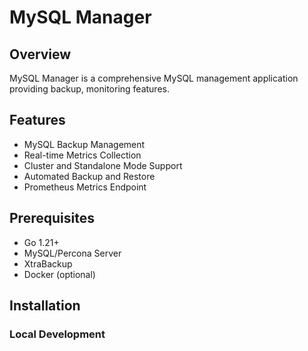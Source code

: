 # MySQL Manager

## Overview

MySQL Manager is a comprehensive MySQL management application providing backup, monitoring features.

## Features

- MySQL Backup Management
- Real-time Metrics Collection
- Cluster and Standalone Mode Support
- Automated Backup and Restore
- Prometheus Metrics Endpoint

## Prerequisites

- Go 1.21+
- MySQL/Percona Server
- XtraBackup
- Docker (optional)

## Installation

### Local Development

